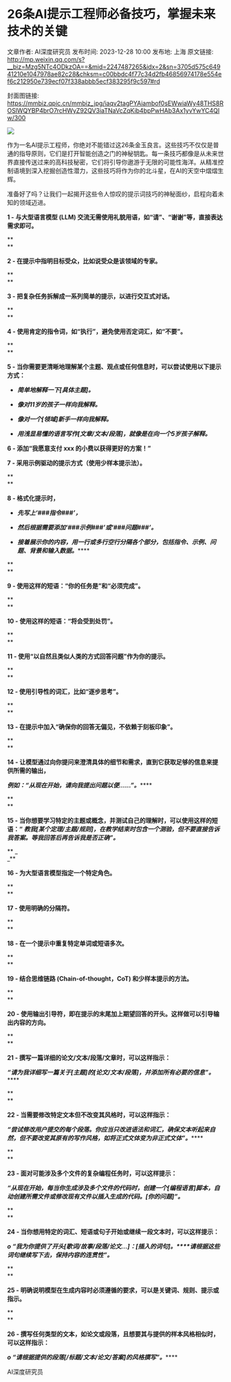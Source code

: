 # 26条AI提示工程师必备技巧，掌握未来技术的关键

文章作者: AI深度研究员
发布时间: 2023-12-28 10:00
发布地: 上海
原文链接: http://mp.weixin.qq.com/s?__biz=Mzg5NTc4ODkzOA==&mid=2247487265&idx=2&sn=3705d575c64941210e1047978ae82c28&chksm=c00bbdc4f77c34d2fb46856974178e554ef6c212950e739ecf07f338abbb5ecf383295f9c597#rd

封面图链接: https://mmbiz.qpic.cn/mmbiz_jpg/iaqv2tagPYAiambof0sEWwiaWy48THS8ROSlWQYBP4brO7rcHWyZ92QV3iaTNaVcZqKib4bpPwHAb3Ax1yvYwYC4QIw/300

![](https://mmbiz.qpic.cn/mmbiz_png/iaqv2tagPYAiambof0sEWwiaWy48THS8ROS8ZtnjG9s08SkIwxIKNYGHZ6yw6yCRaZndaxTMZG97ticLeyjTTH6iaMA/640?wx_fmt=png&from=appmsg)

作为一名AI提示工程师，你绝对不能错过这26条金玉良言。这些技巧不仅仅是普通的指导原则，它们是打开智能创造之门的神秘钥匙。每一条技巧都像是从未来世界直接传送过来的高科技秘密，它们将引导你遨游于无限的可能性海洋。从精准控制语境到深入挖掘创造性潜力，这些技巧将作为你的北斗星，在AI的天空中熠熠生辉。

准备好了吗？让我们一起揭开这些令人惊叹的提示词技巧的神秘面纱，启程向着未知的领域迈进。

**1 - 与大型语言模型 (LLM) 交流无需使用礼貌用语，如“请”、“谢谢”等，直接表达需求即可。**

**  
**

**2 - 在提示中指明目标受众，比如说受众是该领域的专家。**

**  
**

**3 - 把复杂任务拆解成一系列简单的提示，以进行交互式对话。**

**  
**

**4 - 使用肯定的指令词，如“执行”，避免使用否定词汇，如“不要”。**

**  
**

**5 - 当你需要更清晰地理解某个主题、观点或任何信息时，可以尝试使用以下提示方式：**

  *  _**简单地解释一下[具体主题]。**_

  *  _**像对11岁的孩子一样向我解释。**_

  *  _**像对一个[领域]新手一样向我解释。**_

  *  _**用浅显易懂的语言写作[文章/文本/段落]，就像是在向一个5岁孩子解释。**_

  

**6 - 添加“我愿意支付 xxx 的小费以获得更好的方案！”**

**7 - 采用示例驱动的提示方式（使用少样本提示法）。**

**  
**

**8 - 格式化提示时，**

  *  _**先写上‘###指令###’，**_

  *  _**然后根据需要添加‘###示例###’或‘###问题###’。**_

  *  _**接着展示你的内容，用一行或多行空行分隔各个部分，包括指令、示例、问题、背景和输入数据。**_****

**  
**

**9 - 使用这样的短语：“你的任务是”和“必须完成”。**

**  
**

**10 - 使用这样的短语：“将会受到处罚”。**

**  
**

**11 - 使用“以自然且类似人类的方式回答问题”作为你的提示。**

**  
**

**12 - 使用引导性的词汇，比如“逐步思考”。**

**  
**

**13 - 在提示中加入“确保你的回答无偏见，不依赖于刻板印象”。**

**  
**

**14 - 让模型通过向你提问来澄清具体的细节和需求，直到它获取足够的信息来提供所需的输出，**

 _**例如：“从现在开始，请向我提出问题以便......”。**_****

**  
**

**15 - 当你想要学习特定的主题或概念，并测试自己的理解时，可以使用这样的短语：“
_教我[某个定理/主题/规则]，在教学结束时包含一个测验，但不要直接告诉我答案。等我回答后再告诉我是否正确”。_**

** _  
_**

**16 - 为大型语言模型指定一个特定角色。**

**  
**

**17 - 使用明确的分隔符。**

**  
**

**18 - 在一个提示中重复特定单词或短语多次。**

**  
**

**19 - 结合思维链路 (Chain-of-thought，CoT) 和少样本提示的方法。**

**  
**

**20 - 使用输出引导符，即在提示的末尾加上期望回答的开头。这样做可以引导输出内容的方向。**

**  
**

**21 - 撰写一篇详细的论文/文本/段落/文章时，可以这样指示：**

 _**“请为我详细写一篇关于[主题]的[论文/文本/段落]，并添加所有必要的信息”。**_****

**  
**

**22 - 当需要修改特定文本但不改变其风格时，可以这样指示：**

 _**“尝试修改用户提交的每个段落。你应当只改进语法和词汇，确保文本听起来自然，但不要改变其原有的写作风格，如将正式文体变为非正式文体”。**_****

**  
**

**23 - 面对可能涉及多个文件的复杂编程任务时，可以这样提示：**

 _**“从现在开始，每当你生成涉及多个文件的代码时，创建一个[编程语言]脚本，自动创建所需文件或修改现有文件以插入生成的代码。[你的问题]”。**_

**  
**

**24 - 当你想用特定的词汇、短语或句子开始或继续一段文本时，可以这样提示：**

 _**o “我为你提供了开头[歌词/故事/段落/论文...]：[插入的词句]。****请根据这些词句继续写下去，保持内容的连贯性”。**_

**  
**

**25 - 明确说明模型在生成内容时必须遵循的要求，可以是关键词、规则、提示或指示。**

**  
**

**26 - 撰写任何类型的文本，如论文或段落，且想要其与提供的样本风格相似时，可以这样指示：**

 _**o “请根据提供的段落[/标题/文本/论文/答案]的风格撰写”。**_****

  

AI深度研究员


